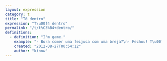 ```yaml
---
layout: expression
category: t
title: "Tô dentro"
expression: "T\u00f4 dentro"
permalink: "/t/t%C3%B4+dentro/"
definitions:
  - definition: "I'm game."
    example: "- Bora comer uma feijuca com uma breja?\n- Fechou! T\u00f4 dentro!"
    created: "2012-08-27T00:54:12"
    author: "kinow"
---
```

